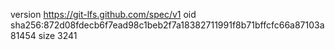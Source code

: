 version https://git-lfs.github.com/spec/v1
oid sha256:872d08fdecb6f7ead98c1beb2f7a18382711991f8b71bffcfc66a87103a81454
size 3241
